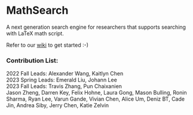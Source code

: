 # MathSearch

A next generation search engine for researchers that supports searching with LaTeX math script.

Refer to our [wiki](https://github.com/CornellDataScience/MathSearch/wiki) to get started :-)


### Contribution List:
2022 Fall Leads: Alexander Wang, Kaitlyn Chen  
2023 Spring Leads: Emerald Liu, Johann Lee  
2023 Fall Leads: Travis Zhang, Pun Chaixanien  
Jason Zheng, Darren Key, Felix Hohne, Laura Gong, Mason Bulling, Ronin Sharma, Ryan Lee, Varun Gande, Vivian Chen, Alice Um, Deniz BT, Cade Jin, Andrea Siby, Jerry Chen, Katie Zelvin
